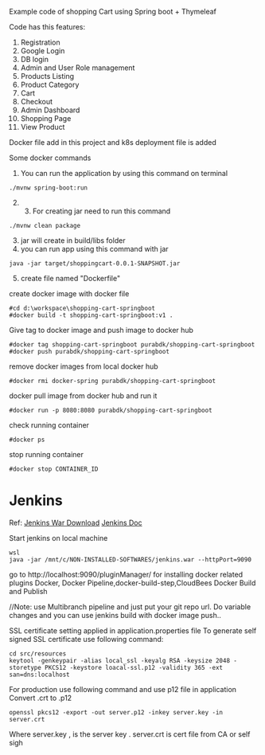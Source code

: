 Example code of shopping Cart using Spring boot + Thymeleaf

Code has this features:
1. Registration
2. Google Login
3. DB login
4. Admin and User Role management
5. Products Listing
6. Product Category
7. Cart
8. Checkout
9. Admin Dashboard
10. Shopping Page
11. View Product

Docker file add in this project and k8s deployment file is added

Some docker commands
1. You can run the application by using this command on terminal
```
./mvnw spring-boot:run
```
2. 3. For creating jar need to run this command 
```
./mvnw clean package
```
3. jar will create in build/libs folder
4. you can run app using this command with jar
```
java -jar target/shoppingcart-0.0.1-SNAPSHOT.jar
```
5. create file named "Dockerfile"

create docker image with docker file
```shell
#cd d:\workspace\shopping-cart-springboot
#docker build -t shopping-cart-springboot:v1 .
```

Give tag to docker image and push image to docker hub
```shell
#docker tag shopping-cart-springboot purabdk/shopping-cart-springboot
#docker push purabdk/shopping-cart-springboot
```

remove docker images from local docker hub
```shell
#docker rmi docker-spring purabdk/shopping-cart-springboot
```

docker pull image from docker hub and run it
```shell
#docker run -p 8080:8080 purabdk/shopping-cart-springboot
```

check running container
```shell
#docker ps
```

stop running container
```shell
#docker stop CONTAINER_ID
```

# Jenkins
Ref:
[Jenkins War Download](https://www.jenkins.io/download/)
[Jenkins Doc](https://www.jenkins.io/doc/book/installing/initial-settings/)


Start jenkins on local machine

```
wsl
java -jar /mnt/c/NON-INSTALLED-SOFTWARES/jenkins.war --httpPort=9090
```

go to http://localhost:9090/pluginManager/ for installing docker related plugins
Docker, Docker Pipeline,docker-build-step,CloudBees Docker Build and Publish

//Note: use Multibranch pipeline and just put your git repo url.
Do variable changes and you can use jenkins build with docker image push..

SSL certificate setting applied in application.properties file
To generate self signed SSL certificate use following command:
```
cd src/resources
keytool -genkeypair -alias local_ssl -keyalg RSA -keysize 2048 -storetype PKCS12 -keystore loacal-ssl.p12 -validity 365 -ext san=dns:localhost
```

For production use following command and use p12 file in application
Convert .crt to .p12
```
openssl pkcs12 -export -out server.p12 -inkey server.key -in server.crt
```
Where server.key , is the server key . server.crt is cert file from CA or self sigh